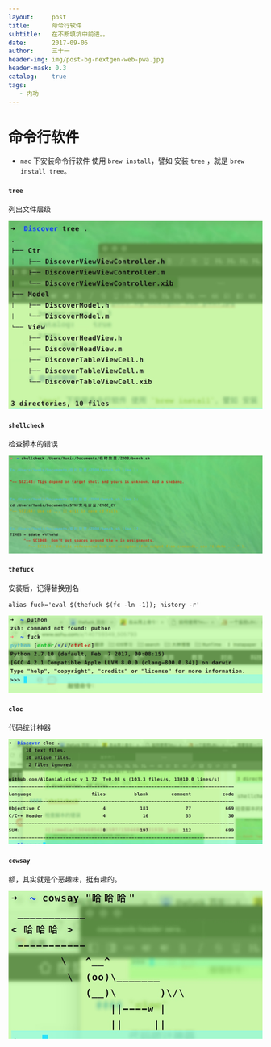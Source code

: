 ```yaml
---
layout:     post
title:      命令行软件
subtitle:   在不断填坑中前进。。
date:       2017-09-06
author:     三十一
header-img: img/post-bg-nextgen-web-pwa.jpg
header-mask: 0.3
catalog:    true
tags:
   - 内功
---
```


# 命令行软件

- `mac` 下安装命令行软件 使用 `brew install`，譬如 安装 `tree` ，就是 `brew install tree`。

#### `tree`

列出文件层级

![](/media/15046854241597/shell_tree.jpg)

#### `shellcheck`

检查脚本的错误

![](/media/15046854241597/15046866221935.jpg)

#### `thefuck`
安装后，记得替换别名 

`alias fuck='eval $(thefuck $(fc -ln -1)); history -r'`

![](/media/15046854241597/15046870856588.jpg)

#### `cloc`

代码统计神器


![](/media/15046854241597/15046872073389.jpg)


#### `cowsay`

额，其实就是个恶趣味，挺有趣的。

![](/media/15046854241597/15046872820303.jpg)


